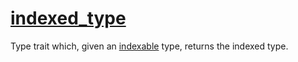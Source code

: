 # [indexed_type](indexed_type.hpp)

Type trait which, given an [indexable](../concepts/indexable.md) type, returns the indexed type.